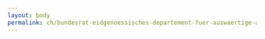 ```yaml
---
layout: body
permalink: ch/bundesrat-eidgenoessisches-departement-fuer-auswaertige-angelegenheiten-direktion-fuer-entwicklung-und-zusammenarbeit-beratende-kommission-fuer-internationale-entwicklungszusammenarbeit/
---
```


